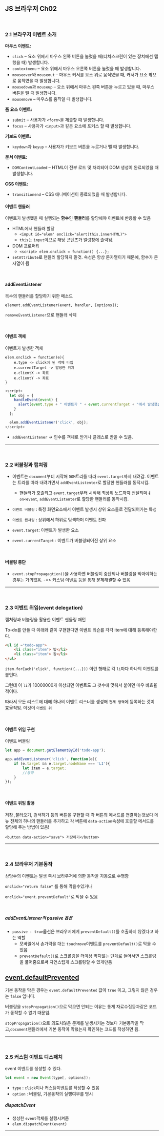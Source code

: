 ## JS 브라우저 Ch02

<br>

### 2.1 브라우저 이벤트 소개

**마우스 이벤트:**

- `click` – 요소 위에서 마우스 왼쪽 버튼을 눌렀을 때(터치스크린이 있는 장치에선 탭 했을 때) 발생합니다.
- `contextmenu` – 요소 위에서 마우스 오른쪽 버튼을 눌렀을 때 발생합니다.
- `mouseover`와 `mouseout` – 마우스 커서를 요소 위로 움직였을 때, 커서가 요소 밖으로 움직였을 때 발생합니다.
- `mousedown`과 `mouseup` – 요소 위에서 마우스 왼쪽 버튼을 누르고 있을 때, 마우스 버튼을 뗄 때 발생합니다.
- `mousemove` – 마우스를 움직일 때 발생합니다.

**폼 요소 이벤트:**

- `submit` – 사용자가 `<form>`을 제출할 때 발생합니다.
- `focus` – 사용자가 `<input>`과 같은 요소에 포커스 할 때 발생합니다.

**키보드 이벤트:**

- `keydown`과 `keyup` – 사용자가 키보드 버튼을 누르거나 뗄 때 발생합니다.

**문서 이벤트:**

- `DOMContentLoaded` – HTML이 전부 로드 및 처리되어 DOM 생성이 완료되었을 때 발생합니다.

**CSS 이벤트:**

- `transitionend` – CSS 애니메이션이 종료되었을 때 발생합니다.





#### 이벤트 핸들러

이벤트가 발생했을 때 실행되는 **함수**인 **핸들러**를 할당해야 이벤트에 반응할 수 있음

- HTML에서 핸들러 할당
  - `<input id="elem" onclick="alert(this.innerHTML)">`
  - `this`는 `input`이므로 해당 콘텐츠가 얼럿창에 출력됨.
- DOM 프로퍼티
  - `<script> elem.onclick = function() {...};`
- `setAttribute`로 핸들러 할당하지 말것. 속성은 항상 문자열이기 때문에, 함수가 문자열이 됨

<br>

#### addEventListener

복수의 핸들러를 할당하기 위한 메소드

`element.addEventListener(event, handler, [options]);`

`removeEventListener`으로 핸들러 삭제

<br>

#### 이벤트 객체

이벤트가 발생한 객체

```
elem.onclick = function(e){
	e.type -> click이 된 객체 타입
	e.currentTarget -> 발생한 위치
	e.clientX -> 좌표
	e.clientY -> 좌표
}
```

```javascript
<script>
  let obj = {
    handleEvent(event) {
      alert(event.type + " 이벤트가 " + event.currentTarget + "에서 발생했습니다.");
    }
  };

  elem.addEventListener('click', obj);
</script>
```

- `addEventListener` -> 인수를 객체로 받거나 클래스로 받을 수 있음.

---

<br>

### 2.2 버블링과 캡쳐링



- 이벤트는 `document`부터 시작해 `DOM`트리를 따라 `event.target`까지 내려감. 이벤트는 트리를 따라 내려가면서 `addEventListenter`로 할당한 핸들러를 동작시킴.
  - 핸들러가 호출되고 `event.target`부터 시작해 최상위 노드까지 전달되며ㅕ `on<event`, `addEventListenter`로 할당한 핸들러를 동작시킴.

- `이벤트 버블링` : 특정 화면요소에서 이벤트 발생시 상위 요소들로 전달되어가는 특성
- `이벤트 캡쳐링` : 상위에서 하위로 탐색하며 이벤트 전파
- `event.target`: 이벤트가 발생한 요소
- `event.currentTarget` : 이벤트가 버블링되어진 상위 요소

<br>

#### 버블링 중단

- `event.stopPropagagtion()`을 사용하면 버블링이 중단되나 버블링을 막아야하는 경우는 거의없음. -=> 커스텀 이벤트 등을 통해 문제해결할 수 있음

---

<br>

### 2.3 이벤트 위임(event delegation)

캡쳐링과 버블링을 활용한 이벤트 핸들링 패턴

To-do를 만들 때 아래와 같이 구현한다면 이벤트 리슨를 각각 item에 대해 등록해야한다.

```html
<ul id ="todo-app">
    <li class="item"> 밥</li>
	<li class="item"> 잠</li>
</ul>
```



`item.forEach('click', function({...}))` 이런 형태로 각 `li`마다 하나의 이벤트를 붙인다. 

그런데 이 `li`가 10000000개 이상되면 이벤트도 그 갯수에 맞춰서 붙이면 매우 비효율적이다.

따라서 모든 리스트에 대해 하나의 이벤트 리스너를 생성해 `전체 영역`에 등록하는 것이 효율적임. 이것이 `이벤트 위`

<br>

#### 이벤트 위임 구현

이벤트 버블링

```javascript
let app = document.getElementById('todo-app');

app.addEventListener('click', function(e){
    if (e.target && e.target.nodeName === 'LI'){
        let item = e.target;
        //동작
    }
});
```

<br>

#### 이벤트 위임 활용

저장 ,불러오기, 검색하기 등의 버튼을 구현할 때 각 버튼의 메서드를 연결하는것보다 메뉴 전체의 하나의 핸들러를 추가하고 각 버튼에 `data-action`속성에 호출할 메서드를 할당해 주는 방법이 있음!

`<button data-action="save"> 저장하기</button>`



---

<br>

### 2.4 브라우저 기본동작

상당수의 이벤트는 발생 즉시 브라우저에 의한 동작을 자동으로 수행함

`onclick="return false"` 를 통해 막을수있거나

`onclick="event.preventDefault"`로 막을 수 있음



<br>

##### addEventListener의 passive 옵션

- `passive : true`옵션은 브라우저에게 `preventDefault()`를 호출하지 않겠다고 하는 역할
  - 모바일에서 손가락을 대는 `touchmove`이벤트를 `preventDefault()`로 막을 수 있음
  - `preventDefault()`로 스크롤링을 더이상 막지않는 단계로 들어서면 스크롤링을 풀어줌으로써 자연스럽게 스크롤링할 수 있게만듬

## [event.defaultPrevented](https://ko.javascript.info/default-browser-action#ref-445)

기본 동작을 막은 경우는 `event.defaultPrevented` 값이 `true` 이고, 그렇지 않은 경우는 `false` 입니다.

버블링을 `stopPropagation()`으로 막으면 안되는 이유는 통계 자료수집등과같은 코드가 동작할 수 없기 때문임.

 `stopPropagation()`으로 의도치않은 문제를 발생시키는 것보다 기본동작을 막고,`document`핸들러에서 기본 동작이 막혔는지 확인하는 코드를 작성하면 됨.



----

<br>

### 2.5 커스텀 이벤트 디스패치

event 이벤트를 생성할 수 있다.

```javascript
let event = new Event(type[, options]);
```

- `type` : `click`이나 커스텀이벤트를 작성할 수 있음
- `option` : 버블링, 기본동작의 실행여부를 명시



##### dispatchEvent

- 생성한 `event`객체를 실행시켜줌
- `elem.dispatchEvent(event)`

---

